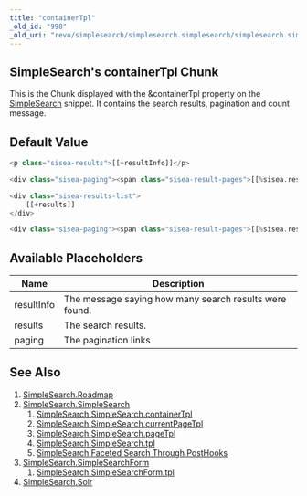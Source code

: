 ```yaml
---
title: "containerTpl"
_old_id: "998"
_old_uri: "revo/simplesearch/simplesearch.simplesearch/simplesearch.simplesearch.containertpl"
---
```


## SimpleSearch's containerTpl Chunk

This is the Chunk displayed with the &containerTpl property on the [SimpleSearch](extras/simplesearch/simplesearch.simplesearch "SimpleSearch.SimpleSearch") snippet. It contains the search results, pagination and count message.

## Default Value

``` php
<p class="sisea-results">[[+resultInfo]]</p>

<div class="sisea-paging"><span class="sisea-result-pages">[[%sisea.result_pages? &namespace=`sisea` &topic=`default`]]</span>[[+paging]]</div>

<div class="sisea-results-list">
    [[+results]]
</div>

<div class="sisea-paging"><span class="sisea-result-pages">[[%sisea.result_pages? &namespace=`sisea` &topic=`default`]]</span>[[+paging]]</div>
```

## Available Placeholders

| Name       | Description                                            |
| ---------- | ------------------------------------------------------ |
| resultInfo | The message saying how many search results were found. |
| results    | The search results.                                    |
| paging     | The pagination links                                   |

## See Also

1. [SimpleSearch.Roadmap](extras/simplesearch/simplesearch.roadmap)
2. [SimpleSearch.SimpleSearch](extras/simplesearch/simplesearch.simplesearch)
     1. [SimpleSearch.SimpleSearch.containerTpl](extras/simplesearch/simplesearch.simplesearch/simplesearch.simplesearch.containertpl)
     2. [SimpleSearch.SimpleSearch.currentPageTpl](extras/simplesearch/simplesearch.simplesearch/simplesearch.simplesearch.currentpagetpl)
     3. [SimpleSearch.SimpleSearch.pageTpl](extras/simplesearch/simplesearch.simplesearch/simplesearch.simplesearch.pagetpl)
     4. [SimpleSearch.SimpleSearch.tpl](extras/simplesearch/simplesearch.simplesearch/simplesearch.simplesearch.tpl)
     5. [SimpleSearch.Faceted Search Through PostHooks](extras/simplesearch/simplesearch.simplesearch/simplesearch.faceted-search-through-posthooks)
3. [SimpleSearch.SimpleSearchForm](extras/simplesearch/simplesearch.simplesearchform)
     1. [SimpleSearch.SimpleSearchForm.tpl](extras/simplesearch/simplesearch.simplesearchform/simplesearch.simplesearchform.tpl)
4. [SimpleSearch.Solr](extras/simplesearch/simplesearch.solr)